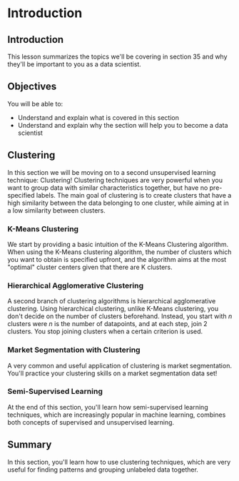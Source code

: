 
# Introduction

## Introduction
This lesson summarizes the topics we'll be covering in section 35 and why they'll be important to you as a data scientist.

## Objectives
You will be able to:
* Understand and explain what is covered in this section
* Understand and explain why the section will help you to become a data scientist

## Clustering

In this section we will be moving on to a second unsupervised learning technique: Clustering! Clustering techniques are very powerful when you want to group data with similar characteristics together, but have no pre-specified labels. The main goal of clustering is to create clusters that have a high similarity between the data belonging to one cluster, while aiming at in a low similarity between clusters.  

### K-Means Clustering

We start by providing a basic intuition of the K-Means Clustering algorithm. When using the K-Means clustering algorithm, the number of clusters which you want to obtain is specified upfront, and the algorithm aims at the most "optimal" cluster centers given that there are K clusters.

### Hierarchical Agglomerative Clustering

A second branch of clustering algorithms is hierarchical agglomerative clustering. Using hierarchical clustering, unlike K-Means clustering, you don't decide on the number of clusters beforehand. Instead, you start with $n$ clusters were $n$ is the number of datapoints, and at each step, join 2 clusters. You stop joining clusters when a certain criterion is used.

### Market Segmentation with Clustering

A very common and useful application of clustering is market segmentation. You'll practice your clustering skills on a market segmentation data set! 

### Semi-Supervised Learning

At the end of this section, you'll learn how semi-supervised learning techniques, which are increasingly popular in machine learning, combines both concepts of supervised and unsupervised learning.


## Summary

In this section, you'll learn how to use clustering techniques, which are very useful for finding patterns and grouping unlabeled data together.

